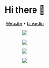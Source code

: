 <h1 align="center">Hi there 👋</h1>
<p align="center">
	<a href="https://albertp.dev">Website</a> • <a href="https://linkedin.com/in/asportnoy">Linkedin</a>
	<br>
</p>
<p align="center">
	<img src="https://metrics.lecoq.io/asportnoy?template=classic&base.metadata=0&config.timezone=America%2FChicago">
</p>
<p align="center">
	<img
		src="https://github-readme-stats.vercel.app/api?username=asportnoy&theme=algolia&show_icons=true&count_private=true&hide_border=true">
</p>

<p align="center">
	<img
		src="https://activity-graph.herokuapp.com/graph?username=asportnoy&bg_color=050F2C&color=00AEFF&line=2DDE98&point=FFFFFF&hide_border=true">
</p>

<p align="center">
	<img src="https://komarev.com/ghpvc/?username=asportnoy&style=flat">
</p>
